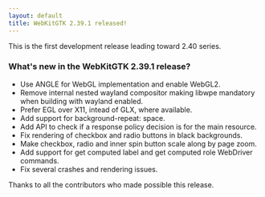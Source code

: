 ```yaml
---
layout: default
title: WebKitGTK 2.39.1 released!
---
```


This is the first development release leading toward 2.40 series.

### What's new in the WebKitGTK 2.39.1 release?

 - Use ANGLE for WebGL implementation and enable WebGL2.
 - Remove internal nested wayland compositor making libwpe mandatory when building with wayland enabled.
 - Prefer EGL over X11, intead of GLX, where available.
 - Add support for background-repeat: space.
 - Add API to check if a response policy decision is for the main resource.
 - Fix rendering of checkbox and radio buttons in black backgrounds.
 - Make checkbox, radio and inner spin button scale along by page zoom.
 - Add support for get computed label and get computed role WebDriver commands.
 - Fix several crashes and rendering issues.

Thanks to all the contributors who made possible this release.
